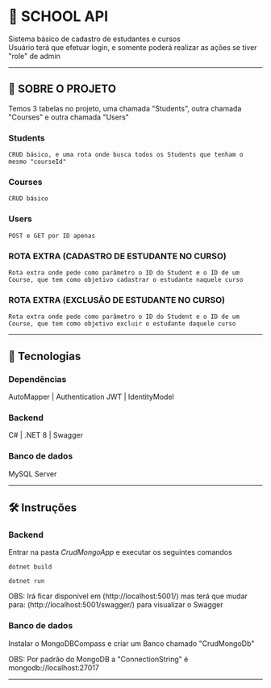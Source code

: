 # 🏫 SCHOOL API  
Sistema básico de cadastro de estudantes e cursos
<br />
Usuário terá que efetuar login, e somente poderá realizar as ações se tiver "role" de admin

---

## 📖 SOBRE O PROJETO
Temos 3 tabelas no projeto, uma chamada "Students", outra chamada "Courses" e outra chamada "Users"

  ### Students
    CRUD básico, e uma rota onde busca todos os Students que tenham o mesmo "courseId"

  ### Courses
    CRUD básico

  ### Users
    POST e GET por ID apenas

  ### ROTA EXTRA (CADASTRO DE ESTUDANTE NO CURSO)
    Rota extra onde pede como parâmetro o ID do Student e o ID de um Course, que tem como objetivo cadastrar o estudante naquele curso

  ### ROTA EXTRA (EXCLUSÃO DE ESTUDANTE NO CURSO)
    Rota extra onde pede como parâmetro o ID do Student e o ID de um Course, que tem como objetivo excluir o estudante daquele curso

---

## 🚀 Tecnologias

### Dependências
AutoMapper | Authentication JWT | IdentityModel 
### Backend
C# | .NET 8 | Swagger
### Banco de dados
MySQL Server

---

## 🛠️ Instruções

### Backend
Entrar na pasta *CrudMongoApp* e executar os seguintes comandos

```
dotnet build
```
```
dotnet run
```

OBS: Irá ficar disponível em (http://localhost:5001/) mas terá que mudar para: (http://localhost:5001/swagger/) para visualizar o Swagger

### Banco de dados
Instalar o MongoDBCompass e criar um Banco chamado "CrudMongoDb"

OBS: Por padrão do MongoDB a "ConnectionString" é mongodb://localhost:27017

---
